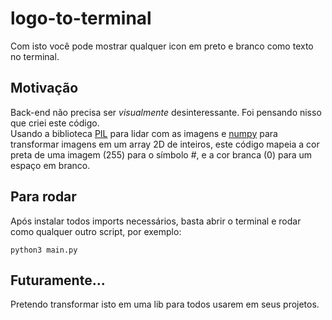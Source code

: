 # logo-to-terminal
Com isto você pode mostrar qualquer icon em preto e branco como texto no terminal.

## Motivação
Back-end não precisa ser *visualmente* desinteressante. Foi pensando nisso que criei este código.<br/>
Usando a biblioteca [PIL](https://pillow.readthedocs.io/en/stable/ "Ler os docs") para lidar com as imagens e [numpy](https://numpy.org/ "Ir para o site do numpy") para transformar imagens em um array 2D de inteiros, este código mapeia a cor preta de uma imagem (255) para o símbolo \#, e a cor branca (0) para um espaço em branco.

## Para rodar
Após instalar todos imports necessários, basta abrir o terminal e rodar como qualquer outro script, por exemplo:
```
python3 main.py
```

## Futuramente...
Pretendo transformar isto em uma lib para todos usarem em seus projetos.
